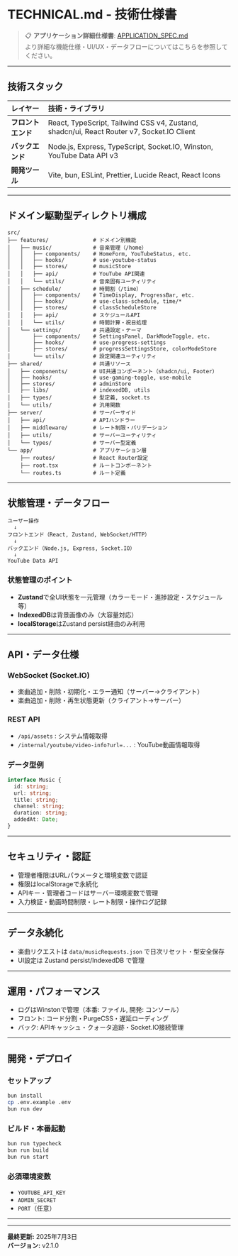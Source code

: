 # TECHNICAL.md - 技術仕様書

> 📋 **アプリケーション詳細仕様書**: [APPLICATION_SPEC.md](./APPLICATION_SPEC.md)  
> より詳細な機能仕様・UI/UX・データフローについてはこちらを参照してください。

---

## 技術スタック

| レイヤー           | 技術・ライブラリ                                                                          |
| :----------------- | :---------------------------------------------------------------------------------------- |
| **フロントエンド** | React, TypeScript, Tailwind CSS v4, Zustand, shadcn/ui, React Router v7, Socket.IO Client |
| **バックエンド**   | Node.js, Express, TypeScript, Socket.IO, Winston, YouTube Data API v3                     |
| **開発ツール**     | Vite, bun, ESLint, Prettier, Lucide React, React Icons                                    |

---

## ドメイン駆動型ディレクトリ構成

```
src/
├── features/              # ドメイン別機能
│   ├── music/             # 音楽管理（/home）
│   │   ├── components/    # HomeForm, YouTubeStatus, etc.
│   │   ├── hooks/         # use-youtube-status
│   │   ├── stores/        # musicStore
│   │   ├── api/           # YouTube API関連
│   │   └── utils/         # 音楽固有ユーティリティ
│   ├── schedule/          # 時間割（/time）
│   │   ├── components/    # TimeDisplay, ProgressBar, etc.
│   │   ├── hooks/         # use-class-schedule, time/*
│   │   ├── stores/        # classScheduleStore
│   │   ├── api/           # スケジュールAPI
│   │   └── utils/         # 時間計算・祝日処理
│   └── settings/          # 共通設定・テーマ
│       ├── components/    # SettingsPanel, DarkModeToggle, etc.
│       ├── hooks/         # use-progress-settings
│       ├── stores/        # progressSettingsStore, colorModeStore
│       └── utils/         # 設定関連ユーティリティ
├── shared/                # 共通リソース
│   ├── components/        # UI共通コンポーネント（shadcn/ui, Footer）
│   ├── hooks/             # use-gaming-toggle, use-mobile
│   ├── stores/            # adminStore
│   ├── libs/              # indexedDB, utils
│   ├── types/             # 型定義, socket.ts
│   └── utils/             # 汎用関数
├── server/                # サーバーサイド
│   ├── api/               # APIハンドラー
│   ├── middleware/        # レート制限・バリデーション
│   ├── utils/             # サーバーユーティリティ
│   └── types/             # サーバー型定義
└── app/                   # アプリケーション層
    ├── routes/            # React Router設定
    ├── root.tsx           # ルートコンポーネント
    └── routes.ts          # ルート定義
```

---

## 状態管理・データフロー

```
ユーザー操作
  ↓
フロントエンド（React, Zustand, WebSocket/HTTP）
  ↓
バックエンド（Node.js, Express, Socket.IO）
  ↓
YouTube Data API
```

### 状態管理のポイント

- **Zustand**で全UI状態を一元管理（カラーモード・進捗設定・スケジュール等）
- **IndexedDB**は背景画像のみ（大容量対応）
- **localStorage**はZustand persist経由のみ利用

---

## API・データ仕様

### WebSocket (Socket.IO)

- 楽曲追加・削除・初期化・エラー通知（サーバー→クライアント）
- 楽曲追加・削除・再生状態更新（クライアント→サーバー）

### REST API

- `/api/assets` : システム情報取得
- `/internal/youtube/video-info?url=...` : YouTube動画情報取得

### データ型例

```typescript
interface Music {
  id: string;
  url: string;
  title: string;
  channel: string;
  duration: string;
  addedAt: Date;
}
```

---

## セキュリティ・認証

- 管理者権限はURLパラメータと環境変数で認証
- 権限はlocalStorageで永続化
- APIキー・管理者コードはサーバー環境変数で管理
- 入力検証・動画時間制限・レート制限・操作ログ記録

---

## データ永続化

- 楽曲リクエストは `data/musicRequests.json` で日次リセット・型安全保存
- UI設定は Zustand persist/IndexedDB で管理

---

## 運用・パフォーマンス

- ログはWinstonで管理（本番: ファイル, 開発: コンソール）
- フロント: コード分割・PurgeCSS・遅延ローディング
- バック: APIキャッシュ・クォータ追跡・Socket.IO接続管理

---

## 開発・デプロイ

### セットアップ

```bash
bun install
cp .env.example .env
bun run dev
```

### ビルド・本番起動

```bash
bun run typecheck
bun run build
bun run start
```

### 必須環境変数

- `YOUTUBE_API_KEY`
- `ADMIN_SECRET`
- `PORT`（任意）

---

---

**最終更新:** 2025年7月3日  
**バージョン:** v2.1.0
